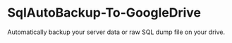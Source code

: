# SqlAutoBackup-To-GoogleDrive
Automatically backup your server data or raw SQL dump file on your drive.
